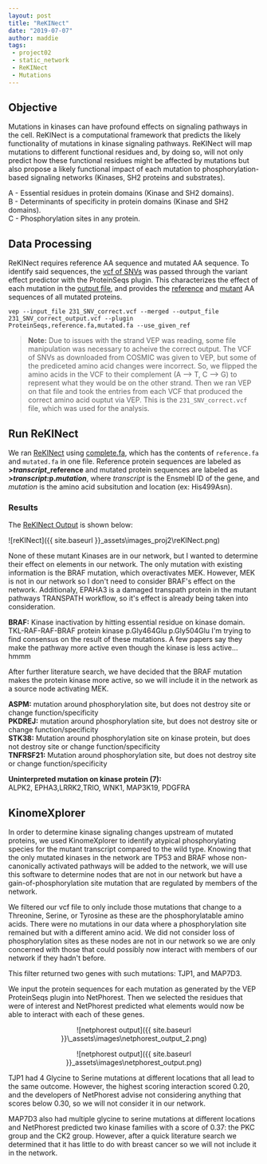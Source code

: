 ```yaml
---
layout: post
title: "ReKINect"
date: "2019-07-07"
author: maddie
tags:
 - project02
 - static_network
 - ReKINect
 - Mutations
---
```

 

## Objective

Mutations in kinases can have profound effects on signaling pathways in the cell. ReKINect is a computational framework that predicts the likely functionality of mutations in kinase signaling pathways. ReKINect will map mutations to different functional residues and, by doing so, will not only predict how these functional residues might be affected by mutations but also propose a likely functional impact of each mutation to phosphorylation-based signaling networks (Kinases, SH2 proteins and substrates).

A - Essential residues in protein domains (Kinase and SH2 domains).  
B - Determinants of specificity in protein domains (Kinase and SH2 domains).  
C - Phosphorylation sites in any protein.


## Data Processing
ReKINect requires reference AA sequence and mutated AA sequence. To identify said sequences, the [vcf of SNVs](https://github.com/VeraLiconaResearchGroup/CancerReversion/blob/master/_projects/project2/Mutations/VEP_runs/231_SNV_correct.vcf) was passed through the variant effect predictor with the ProteinSeqs plugin. This characterizes the effect of each mutation in the [output file](https://github.com/VeraLiconaResearchGroup/CancerReversion/blob/master/_projects/project2/Mutations/VEP_runs/231_SNV_correct_output.vcf), and provides the [reference](https://github.com/VeraLiconaResearchGroup/CancerReversion/blob/master/_projects/project2/Mutations/VEP_runs/reference.fa) and [mutant](https://github.com/VeraLiconaResearchGroup/CancerReversion/blob/master/_projects/project2/Mutations/VEP_runs/mutated.fa) AA sequences of all mutated proteins.

```
vep --input_file 231_SNV_correct.vcf --merged --output_file 231_SNV_correct_output.vcf --plugin ProteinSeqs,reference.fa,mutated.fa --use_given_ref
```

> **Note:** Due  to issues with the strand VEP was reading, some file manipulation was necessary to acheive the correct output. The VCF of SNVs as downloaded from COSMIC was given to VEP, but some of the prediceted amino acid changes were incorrect. So, we flipped the amino acids in the VCF to their complement (A --> T, C --> G) to represent what they would be on the other strand. Then we ran VEP on that file and took the entries from each VCF that produced the correct amino acid ouptut via VEP. This is the `231_SNV_correct.vcf` file, which was used for the analysis.

## Run ReKINect
We ran [ReKINect](https://rekinect.science/home) using [complete.fa](https://github.com/VeraLiconaResearchGroup/CancerReversion/blob/master/_projects/project2/Mutations/VEP_runs/complete.fa), which has the contents of `reference.fa` and `mutated.fa` in one file. Reference protein sequences are labeled as **>*transcript*_reference** and mutated protein sequences are labeled as **>*transcript*:p.*mutation***, where *transcript* is the Ensmebl ID of the gene, and *mutation* is the amino acid subsitution and location (ex: His499Asn).

### Results
The [ReKINect Output](https://github.com/VeraLiconaResearchGroup/CancerReversion/blob/master/_projects/project2/Mutations/VEP_runs/ReKINectOutput.txt) is shown below:

![reKINect]({{ site.baseurl }}\_assets\images_proj2\reKINect.png)

None of these mutant Kinases are in our network, but I wanted to determine their effect on elements in our network. The only mutation with existing information is the BRAF mutation, which overactivates MEK. However, MEK is not in our network so I don't need to consider BRAF's effect on the network. Additionaly, EPAHA3 is a damaged transpath protein in the mutant pathways TRANSPATH workflow, so it's effect is already being taken into consideration.

**BRAF:**  Kinase inactivation by hitting essential residue on kinase domain. TKL-RAF-RAF-BRAF protein kinase
p.Gly464Glu
p.Gly504Glu
I'm trying to find consensus on the result of these mutations. A few papers say they make the pathway more active even though the kinase is less active... hmmm

After further literature search, we have decided that the BRAF mutation makes the protein kinase more active, so we will include it in the network as a source node activating MEK.

**ASPM:** mutation around phosphorylation site, but does not destroy site or change function/specificity  
**PKDREJ:** mutation around phosphorylation site, but does not destroy site or change function/specificity  
**STK38:** Mutation around phosphorylation site on kinase protein, but does not destroy site or change function/specificity  
**TNFRSF21:** Mutation around phosphorylation site, but does not destroy site or change function/specificity  


**Uninterpreted mutation on kinase protein (7):**  
ALPK2, EPHA3,LRRK2,TRIO, WNK1, MAP3K19, PDGFRA


## KinomeXplorer
In order to determine kinase signaling changes upstream of mutated proteins, we used KinomeXplorer to identify atypical phosphorylating species for the mutant transcript compared to the wild type. Knowing that the only mutated kinases in the network are TP53 and BRAF whose non-canonically activated pathways will be added to the network, we will use this software to determine nodes that are not in our network but have a gain-of-phosphorylation site mutation that are regulated by members of the network.  

We filtered our vcf file to only include those mutations that change to a Threonine, Serine, or Tyrosine as these are the phosphorylatable amino acids. There were no mutations in our data where a phosphorylation site remained but with a different amino acid. We did not consider loss of phosphorylation sites as these nodes are not in our network so we are only concerned with those that could possibly now interact with members of our network if they hadn't before.

This filter returned two genes with such mutations: TJP1, and MAP7D3. 

We input the protein sequences for each mutation as generated by the VEP ProteinSeqs plugin into NetPhorest. Then we selected the residues that were of interest and NetPhorest predicted what elements would now be able to interact with each of these genes. 

<div style="text-align:center" markdown="1">
![netphorest output]({{ site.baseurl }}\_assets\images\netphorest_output_2.png)

![netphorest output]({{ site.baseurl }}\_assets\images\netphorest_output.png)
</div>

TJP1 had 4 Glycine to Serine mutations at different locations that all lead to the same outcome. However, the highest scoring interaction scored 0.20, and the developers of NetPhorest advise not considering anything that scores below 0.30, so we will not consider it in our network. 

MAP7D3 also had multiple glycine to serine mutations at different locations and NetPhorest predicted two kinase families with a score of 0.37: the PKC group and the CK2 group. However, after a quick literature search we determined that it has little to do with breast cancer so we will not include it in the network.
